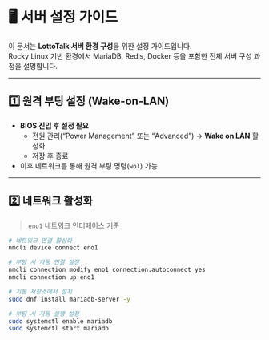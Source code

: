# 🖥️ 서버 설정 가이드

이 문서는 **LottoTalk 서버 환경 구성**을 위한 설정 가이드입니다.  
Rocky Linux 기반 환경에서 MariaDB, Redis, Docker 등을 포함한 전체 서버 구성 과정을 설명합니다.

---

## 1️⃣ 원격 부팅 설정 (Wake-on-LAN)

- **BIOS 진입 후 설정 필요**
  - 전원 관리(“Power Management” 또는 “Advanced”) → **Wake on LAN** 활성화  
  - 저장 후 종료  
- 이후 네트워크를 통해 원격 부팅 명령(`wol`) 가능  

---

## 2️⃣ 네트워크 활성화

> `eno1` 네트워크 인터페이스 기준  

```bash
# 네트워크 연결 활성화
nmcli device connect eno1

# 부팅 시 자동 연결 설정
nmcli connection modify eno1 connection.autoconnect yes
nmcli connection up eno1

# 기본 저장소에서 설치
sudo dnf install mariadb-server -y

# 부팅 시 자동 실행 설정
sudo systemctl enable mariadb
sudo systemctl start mariadb

